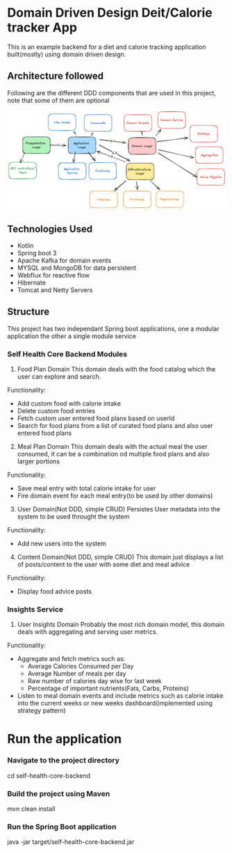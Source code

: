 
# Domain Driven Design Deit/Calorie tracker App

This is an example backend for a diet and calorie tracking application built(mostly) using domain driven design.


## Architecture followed

Following are the different DDD components that are used in this project, note that some of them are optional

![DDD components](ddd.png)

## Technologies Used
* Kotlin
* Spring boot 3
* Apache Kafka for domain events
* MYSQL and MongoDB for data persistent
* Webflux for reactive flow
* Hibernate
* Tomcat and Netty Servers

## Structure

This project has two independant Spring boot applications, one a modular application the other a single module service

### Self Health Core Backend Modules

1. Food Plan Domain
This domain deals with the food catalog which the user can explore and search. 

Functionality:
* Add custom food with calorie intake
* Delete custom food entries
* Fetch custom user entered food plans based on userId
* Search for food plans from a list of curated food plans   and also user entered food plans

2. Meal Plan Domain
This domain deals with the actual meal the user consumed, it can be a combination od multiple food plans and also larger portions

Functionality:
* Save meal entry with total calorie intake for user
* Fire domain event for each meal entry(to be used by other domains)

3. User Domain(Not DDD, simple CRUD)
Persistes User metadata into the system to be used throught the system

Functionality:
* Add new users into the system

4. Content Domain(Not DDD, simple CRUD)
This domain just displays a list of posts/content to the user with some diet and meal advice

Functionality:
* Display food advice posts


### Insights Service

1. User Insights Domain
Probably the most rich domain model, this domain deals with aggregating and serving user metrics. 

Functionality:
* Aggregate and fetch metrics such as:
    * Average Calories Consumed per Day
    * Average Number of meals per day
    * Raw number of calories day wise for last week
    * Percentage of important nutrients(Fats, Carbs, Proteins)
* Listen to meal domain events and include metrics such as calorie intake into the current weeks or new weeks dashboard(implemented using strategy pattern)


# Run the application

### Navigate to the project directory
cd self-health-core-backend

### Build the project using Maven
mvn clean install

### Run the Spring Boot application
java -jar target/self-health-core-backend.jar
